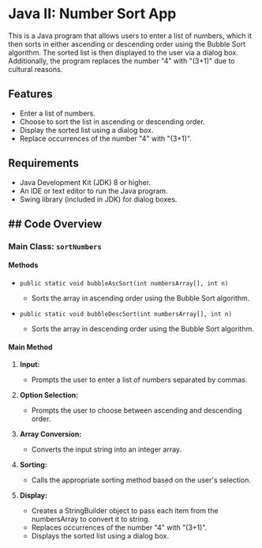 # Java II: Number Sort App

This is a Java program that allows users to enter a list of numbers, which it then sorts in either ascending or descending order using the Bubble Sort algorithm. The sorted list is then displayed to the user via a dialog box. Additionally, the program replaces the number "4" with "(3+1)" due to cultural reasons.

## Features

- Enter a list of numbers.
- Choose to sort the list in ascending or descending order.
- Display the sorted list using a dialog box.
- Replace occurrences of the number "4" with "(3+1)".


## Requirements

- Java Development Kit (JDK) 8 or higher.
- An IDE or text editor to run the Java program.
- Swing library (included in JDK) for dialog boxes.

## ## Code Overview

### Main Class: `sortNumbers`

#### Methods

- `public static void bubbleAscSort(int numbersArray[], int n)`
  - Sorts the array in ascending order using the Bubble Sort algorithm.

- `public static void bubbleDescSort(int numbersArray[], int n)`
  - Sorts the array in descending order using the Bubble Sort algorithm.


#### Main Method

1. **Input:**
   - Prompts the user to enter a list of numbers separated by commas.

2. **Option Selection:**
   - Prompts the user to choose between ascending and descending order.

3. **Array Conversion:**
   - Converts the input string into an integer array.

4. **Sorting:**
   - Calls the appropriate sorting method based on the user's selection.

5. **Display:**
   - Creates a StringBuilder object to pass each item from the numbersArray to convert it to string.
   - Replaces occurrences of the number "4" with "(3+1)".
   - Displays the sorted list using a dialog box.


